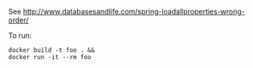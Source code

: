 See http://www.databasesandlife.com/spring-loadallproperties-wrong-order/

To run:

    docker build -t foo . && 
    docker run -it --rm foo

